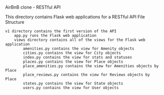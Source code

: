 AirBnB clone - RESTful API

This directory contains Flask web applications for a RESTful API
File Structure

    v1 directory contains the first version of the API
        app.py runs the Flask web application
        views directory contains all of the views for the Flask web application
            amenities.py contains the view for Amenity objects
            cities.py contains the view for City objects
            index.py contains the view for stats and statuses
            places.py contains the view for Place objects
            place_amenities.py contains the view for Amenities objects by Place
            place_reviews.py contains the view for Reviews objects by Place
            states.py contains the view for State objects
            users.py contains the view for User objects


